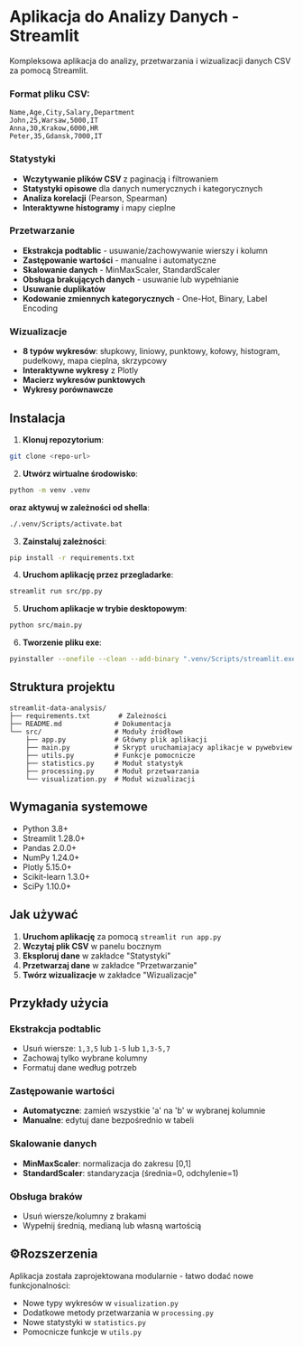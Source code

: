 # Aplikacja do Analizy Danych - Streamlit

Kompleksowa aplikacja do analizy, przetwarzania i wizualizacji danych CSV za pomocą Streamlit.

### Format pliku CSV:
```csv
Name,Age,City,Salary,Department
John,25,Warsaw,5000,IT
Anna,30,Krakow,6000,HR
Peter,35,Gdansk,7000,IT
```


### Statystyki
- **Wczytywanie plików CSV** z paginacją i filtrowaniem
- **Statystyki opisowe** dla danych numerycznych i kategorycznych
- **Analiza korelacji** (Pearson, Spearman)
- **Interaktywne histogramy** i mapy cieplne

### Przetwarzanie
- **Ekstrakcja podtablic** - usuwanie/zachowywanie wierszy i kolumn
- **Zastępowanie wartości** - manualne i automatyczne
- **Skalowanie danych** - MinMaxScaler, StandardScaler
- **Obsługa brakujących danych** - usuwanie lub wypełnianie
- **Usuwanie duplikatów**
- **Kodowanie zmiennych kategorycznych** - One-Hot, Binary, Label Encoding

### Wizualizacje
- **8 typów wykresów**: słupkowy, liniowy, punktowy, kołowy, histogram, pudełkowy, mapa cieplna, skrzypcowy
- **Interaktywne wykresy** z Plotly
- **Macierz wykresów punktowych**
- **Wykresy porównawcze**

## Instalacja

1. **Klonuj repozytorium**:
```bash
git clone <repo-url>
```
2. **Utwórz wirtualne środowisko**:
```bash
python -m venv .venv
```
**oraz aktywuj w zależności od shella**:
```bash
./.venv/Scripts/activate.bat
```

3. **Zainstaluj zależności**:
```bash
pip install -r requirements.txt
```

4. **Uruchom aplikację przez przegladarke**:
```bash
streamlit run src/pp.py
```

5. **Uruchom aplikacje w trybie desktopowym**:
```bash
python src/main.py
```

6. **Tworzenie pliku exe**:
```bash
pyinstaller --onefile --clean --add-binary ".venv/Scripts/streamlit.exe;." --add-data "src;src" src/main.py #plik binarny zostanie stworzony w katalogu dist
```
## Struktura projektu

```
streamlit-data-analysis/
├── requirements.txt       # Zależności
├── README.md             # Dokumentacja
└── src/                  # Moduły źródłowe
    ├── app.py            # Główny plik aplikacji
    ├── main.py           # Skrypt uruchamiajacy aplikacje w pywebview
    ├── utils.py          # Funkcje pomocnicze
    ├── statistics.py     # Moduł statystyk
    ├── processing.py     # Moduł przetwarzania
    └── visualization.py  # Moduł wizualizacji
```

## Wymagania systemowe

- Python 3.8+
- Streamlit 1.28.0+
- Pandas 2.0.0+
- NumPy 1.24.0+
- Plotly 5.15.0+
- Scikit-learn 1.3.0+
- SciPy 1.10.0+

## Jak używać

1. **Uruchom aplikację** za pomocą `streamlit run app.py`
2. **Wczytaj plik CSV** w panelu bocznym
3. **Eksploruj dane** w zakładce "Statystyki"
4. **Przetwarzaj dane** w zakładce "Przetwarzanie"
5. **Twórz wizualizacje** w zakładce "Wizualizacje"

## Przykłady użycia

### Ekstrakcja podtablic
- Usuń wiersze: `1,3,5` lub `1-5` lub `1,3-5,7`
- Zachowaj tylko wybrane kolumny
- Formatuj dane według potrzeb

### Zastępowanie wartości
- **Automatyczne**: zamień wszystkie 'a' na 'b' w wybranej kolumnie
- **Manualne**: edytuj dane bezpośrednio w tabeli

### Skalowanie danych
- **MinMaxScaler**: normalizacja do zakresu [0,1]
- **StandardScaler**: standaryzacja (średnia=0, odchylenie=1)

### Obsługa braków
- Usuń wiersze/kolumny z brakami
- Wypełnij średnią, medianą lub własną wartością

## ⚙Rozszerzenia

Aplikacja została zaprojektowana modularnie - łatwo dodać nowe funkcjonalności:

- Nowe typy wykresów w `visualization.py`
- Dodatkowe metody przetwarzania w `processing.py`
- Nowe statystyki w `statistics.py`
- Pomocnicze funkcje w `utils.py`

## 
